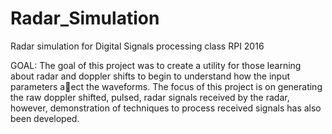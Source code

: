 # Radar_Simulation
Radar simulation for Digital Signals processing class RPI 2016

GOAL:
The goal of this project was to create a utility for those learning about radar and doppler
shifts to begin to understand how the input parameters aect the waveforms. The focus
of this project is on generating the raw doppler shifted, pulsed, radar signals received
by the radar, however, demonstration of techniques to process received signals has also
been developed.
